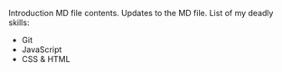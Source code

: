 Introduction MD file contents.
Updates to the MD file.
List of my deadly skills:
* Git
* JavaScript
* CSS & HTML
